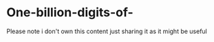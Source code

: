 # One-billion-digits-of-
Please note i don't own this content  just sharing it as it might be useful 
